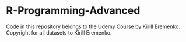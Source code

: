# R-Programming-Advanced
Code in this repository belongs to the Udemy Course by Kirill Eremenko. Copyright for all datasets to Kirill Eremenko.
